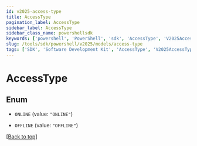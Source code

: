 ```yaml
---
id: v2025-access-type
title: AccessType
pagination_label: AccessType
sidebar_label: AccessType
sidebar_class_name: powershellsdk
keywords: ['powershell', 'PowerShell', 'sdk', 'AccessType', 'V2025AccessType'] 
slug: /tools/sdk/powershell/v2025/models/access-type
tags: ['SDK', 'Software Development Kit', 'AccessType', 'V2025AccessType']
---
```



# AccessType

## Enum


* `ONLINE` (value: `"ONLINE"`)

* `OFFLINE` (value: `"OFFLINE"`)


[[Back to top]](#) 

